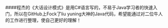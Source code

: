 ####程杰的《大话设计模式》是用C#语言写的，不易于Java学习者的快速入门，所以在GitHub上Fock了liu yuning大神的Java代码，希望能通过对二位牛人的工作进行整理，使自己更好的理解！
